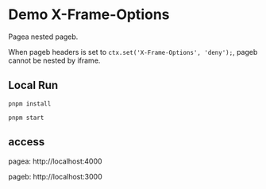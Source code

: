 # Demo X-Frame-Options

Pagea nested pageb.

When pageb headers is set to `ctx.set('X-Frame-Options', 'deny');`, pageb cannot be nested by iframe.

## Local Run

```
pnpm install

pnpm start
```

## access

pagea: http://localhost:4000

pageb: http://localhost:3000
